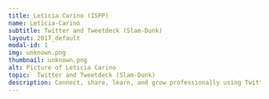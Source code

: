 ```yaml
---
title: Leticia Carino (ISPP)
name: Leticia-Carino
subtitle: Twitter and Tweetdeck (Slam-Dunk)
layout: 2017_default
modal-id: 1
img: unknown.png
thumbnail: unknown.png
alt: Picture of Leticia Carino
topic:  Twitter and Tweetdeck (Slam-Dunk)
description: Connect, share, learn, and grow professionally using Twitter and Tweetdeck
---
```

